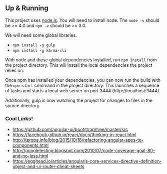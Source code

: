 
## Up & Running
This project uses [node.js](http://nodejs.org/). You will need to install node. The `node -v` should be >= 4.0 and `npm -v` should be >= 3.0.
  
  We will need some global libraries.
  
  * `npm install -g gulp`
  * `npm install -g karma-cli`

With node and these global dependencies installed, run `npm install` from the project directory. This will install the local dependencies the project relies on.

Once npm has installed your dependencies, you can now run the build with the `npm start` command in the project directory. This launches a sequence of tasks and starts a local web server on port 3444 (http://localhost:3444).

Additionally, gulp is now watching the project for changes to files in the source directory.

### Cool Links!
* https://github.com/angular-ui/bootstrap/tree/master/src
* https://facebook.github.io/react/docs/thinking-in-react.html
* http://teropa.info/blog/2015/10/18/refactoring-angular-apps-to-components.html
* http://googletesting.blogspot.com/2010/07/code-coverage-goal-80-and-no-less.html
* https://egghead.io/articles/angularjs-core-services-directive-definition-object-and-ui-router-cheat-sheets